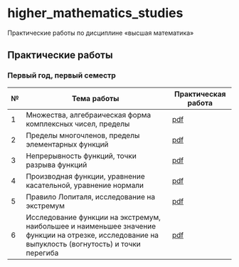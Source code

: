 # higher_mathematics_studies

Практические работы по дисциплине «высшая математика»

## Практические работы

### Первый год, первый семестр

| № | Тема работы | Практическая работа |
|---|-------------|---------------------|
| 1 | Множества, алгебраическая форма комплексных чисел, пределы | [pdf](practical_works/year_1/semester_1/practical_1/task.pdf) |
| 2 | Пределы многочленов, пределы элементарных функций | [pdf](practical_works/year_1/semester_1/practical_2/task.pdf) |
| 3 | Непрерывность функций, точки разрыва функций | [pdf](practical_works/year_1/semester_1/practical_3/task.pdf) |
| 4 | Производная функции, уравнение касательной, уравнение нормали | [pdf](practical_works/year_1/semester_1/practical_4/task.pdf) |
| 5 | Правило Лопиталя, исследование на экстремум | [pdf](practical_works/year_1/semester_1/practical_5/task.pdf) |
| 6 | Исследование функции на экстремум, наибольшее и наименьшее значение функции на отрезке, исследование на выпуклость (вогнутость) и точки перегиба | [pdf](practical_works/year_1/semester_1/practical_6/task.pdf) |
